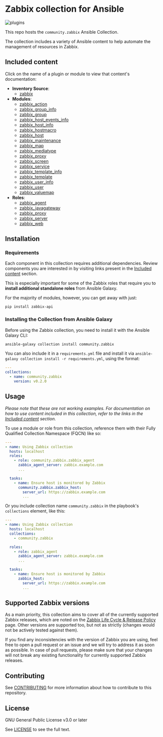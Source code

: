 # Zabbix collection for Ansible

![plugins](https://github.com/ansible-collections/community.zabbix/workflows/plugins/badge.svg)

This repo hosts the `community.zabbix` Ansible Collection.

The collection includes a variety of Ansible content to help automate the management of resources in Zabbix.

## Included content

Click on the name of a plugin or module to view that content's documentation:

  - **Inventory Source**:
    - [zabbix](scripts/inventory/zabbix.py)
  - **Modules**:
    - [zabbix_action](https://docs.ansible.com/ansible/latest/modules/zabbix_action_module.html)
    - [zabbix_group_info](https://docs.ansible.com/ansible/latest/modules/zabbix_group_info_module.html)
    - [zabbix_group](https://docs.ansible.com/ansible/latest/modules/zabbix_group_module.html)
    - [zabbix_host_events_info](plugins/modules/zabbix_host_events_info.py)
    - [zabbix_host_info](https://docs.ansible.com/ansible/latest/modules/zabbix_host_info_module.html)
    - [zabbix_hostmacro](https://docs.ansible.com/ansible/latest/modules/zabbix_hostmacro_module.html)
    - [zabbix_host](https://docs.ansible.com/ansible/latest/modules/zabbix_host_module.html)
    - [zabbix_maintenance](https://docs.ansible.com/ansible/latest/modules/zabbix_maintenance_module.html)
    - [zabbix_map](https://docs.ansible.com/ansible/latest/modules/zabbix_map_module.html)
    - [zabbix_mediatype](https://docs.ansible.com/ansible/latest/modules/zabbix_mediatype_module.html)
    - [zabbix_proxy](https://docs.ansible.com/ansible/latest/modules/zabbix_proxy_module.html)
    - [zabbix_screen](https://docs.ansible.com/ansible/latest/modules/zabbix_screen_module.html)
    - [zabbix_service](plugins/modules/zabbix_service.py)
    - [zabbix_template_info](plugins/modules/zabbix_template_info.py)
    - [zabbix_template](https://docs.ansible.com/ansible/latest/modules/zabbix_template_module.html)
    - [zabbix_user_info](plugins/modules/zabbix_user_info.py)
    - [zabbix_user](plugins/modules/zabbix_user.py)
    - [zabbix_valuemap](plugins/modules/zabbix_valuemap.py)
  - **Roles**:
    - [zabbix_agent](docs/ZABBIX_AGENT_ROLE.md)
    - [zabbix_javagateway](docs/ZABBIX_JAVAGATEWAY_ROLE.md)
    - [zabbix_proxy](docs/ZABBIX_PROXY_ROLE.md)
    - [zabbix_server](docs/ZABBIX_SERVER_ROLE.md)
    - [zabbix_web](docs/ZABBIX_WEB_ROLE.md)

## Installation

### Requirements

Each component in this collection requires additional dependencies. Review components you are interested in by visiting links present in the [Included content](#included-content) section.

This is especially important for some of the Zabbix roles that require you to **install additional standalone roles** from Ansible Galaxy.

For the majority of modules, however, you can get away with just:

```bash
pip install zabbix-api
```

### Installing the Collection from Ansible Galaxy

Before using the Zabbix collection, you need to install it with the Ansible Galaxy CLI:

```bash
ansible-galaxy collection install community.zabbix
```

You can also include it in a `requirements.yml` file and install it via `ansible-galaxy collection install -r requirements.yml`, using the format:

```yaml
---
collections:
  - name: community.zabbix
    version: v0.2.0
```

## Usage

*Please note that these are not working examples. For documentation on how to use content included in this collection, refer to the links in the [Included content](#included-content) section.*

To use a module or role from this collection, reference them with their Fully Qualified Collection Namespace (FQCN) like so:

```yaml
---
- name: Using Zabbix collection
  hosts: localhost
  roles:
    - role: community.zabbix.zabbix_agent
      zabbix_agent_server: zabbix.example.com
      ...

  tasks:
    - name: Ensure host is monitored by Zabbix
      community.zabbix.zabbix_host:
        server_url: https://zabbix.example.com
        ...
```

Or you include collection name `community.zabbix` in the playbook's `collections` element, like this:

```yaml
---
- name: Using Zabbix collection
  hosts: localhost
  collections:
    - community.zabbix

  roles:
    - role: zabbix_agent
      zabbix_agent_server: zabbix.example.com
      ...

  tasks:
    - name: Ensure host is monitored by Zabbix
      zabbix_host:
        server_url: https://zabbix.example.com
        ...
```

## Supported Zabbix versions

As a main priority, this collection aims to cover all of the currently supported Zabbix releases, which are noted on the [Zabbix Life Cycle & Release Policy](https://www.zabbix.com/life_cycle_and_release_policy) page.
Other versions are supported too, but not as strictly (changes would not be actively tested against them).

If you find any inconsistencies with the version of Zabbix you are using, feel free to open a pull request or an issue and we will try to address it as soon as possible.
In case of pull requests, please make sure that your changes will not break any existing functionality for currently supported Zabbix releases.

## Contributing

See [CONTRIBUTING](CONTRIBUTING.md) for more information about how to contribute to this repository.

## License

GNU General Public License v3.0 or later

See [LICENSE](LICENSE) to see the full text.
